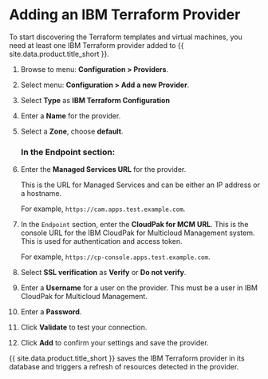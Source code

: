# Adding an IBM Terraform Provider

To start discovering the Terraform templates and virtual machines, you need at least one IBM Terraform provider added to {{ site.data.product.title_short }}.

1. Browse to menu: **Configuration > Providers**.

2. Select menu: **Configuration > Add a new Provider**.

3. Select **Type** as **IBM Terraform Configuration**

4. Enter a **Name** for the provider.

5. Select a **Zone**, choose **default**.
   ### In the Endpoint section:
6. Enter the **Managed Services URL** for the provider.
   
   This is the URL for Managed Services and can be either an IP address or a hostname. 
    
    For example, `https://cam.apps.test.example.com`.

7. In the `Endpoint` section, enter the **CloudPak for MCM URL**. This is the console URL for the IBM CloudPak for Multicloud Management system. This is used for authentication and access token.
    
    For example, `https://cp-console.apps.test.example.com`.

8. Select **SSL verification** as **Verify** or **Do not verify**.
 
9.  Enter a **Username** for a user on the provider. This must be a user in IBM CloudPak for Multicloud Management.

10. Enter a **Password**.

11. Click **Validate** to test your connection.

12. Click **Add** to confirm your settings and save the provider.

{{ site.data.product.title_short }} saves the IBM Terraform provider in its database and triggers a refresh of resources detected in the provider.

